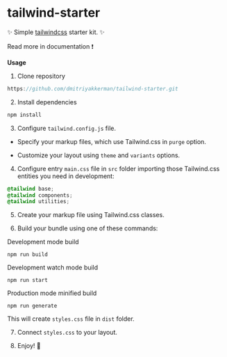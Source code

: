 # tailwind-starter

✨ Simple [tailwindcss](https://tailwindcss.com/) starter kit. ✨

Read more in documentation ❗

**Usage**

1. Clone repository

```js
https://github.com/dmitriyakkerman/tailwind-starter.git
```
2. Install dependencies
```js
npm install
```
3. Configure `tailwind.config.js` file.

  - Specify your markup files, which use Tailwind.css in `purge` option.

  - Customize your layout using `theme` and `variants` options.

4. Configure entry `main.css` file in `src` folder importing those Tailwind.css entities you need in development:

```css
@tailwind base;
@tailwind components;
@tailwind utilities;
```
5. Create your markup file using Tailwind.css classes.

6. Build your bundle using one of these commands:

Development mode build
```
npm run build
```
Development watch mode build
```
npm run start
```
Production mode minified build
```
npm run generate
```

This will create `styles.css` file in `dist` folder.

7. Connect `styles.css` to your layout.

8. Enjoy! 🎉
